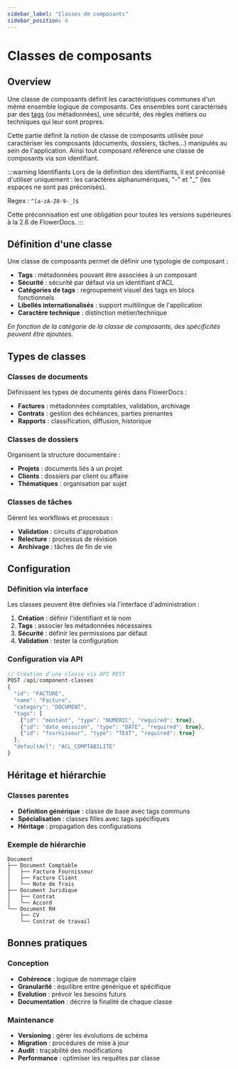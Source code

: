 ```yaml
---
sidebar_label: "Classes de composants"
sidebar_position: 4
---
```


# Classes de composants

## Overview

Une classe de composants définit les caractéristiques communes d'un même ensemble logique de composants. Ces ensembles sont caractérisés par des [tags](../tags/overview.md) (ou métadonnées), une sécurité, des règles métiers ou techniques qui leur sont propres.   

Cette partie définit la notion de classe de composants utilisée pour caractériser les composants (documents, dossiers, tâches...) manipulés au sein de l'application.
Ainsi tout composant référence une classe de composants via son identifiant.

:::warning Identifiants
Lors de la définition des identifiants, il est préconisé d'utiliser uniquement : les caractères alphanumériques, "-" et "_" (les espaces ne sont pas préconisés).

Regex : `^[a-zA-Z0-9-_]$`

Cette préconnisation est une obligation pour toutes les versions supérieures à la 2.6 de FlowerDocs. 
:::

## Définition d'une classe

Une classe de composants permet de définir une typologie de composant : 

* **Tags** : métadonnées pouvant être associées à un composant
* **Sécurité** : sécurité par défaut via un identifiant d'ACL
* **Catégories de tags** : regroupement visuel des tags en blocs fonctionnels
* **Libellés internationalisés** : support multilingue de l'application
* **Caractère technique** : distinction métier/technique

*En fonction de la catégorie de la classe de composants, des spécificités peuvent être ajoutées.*

## Types de classes

### Classes de documents
Définissent les types de documents gérés dans FlowerDocs :
- **Factures** : métadonnées comptables, validation, archivage
- **Contrats** : gestion des échéances, parties prenantes
- **Rapports** : classification, diffusion, historique

### Classes de dossiers
Organisent la structure documentaire :
- **Projets** : documents liés à un projet
- **Clients** : dossiers par client ou affaire
- **Thématiques** : organisation par sujet

### Classes de tâches
Gèrent les workflows et processus :
- **Validation** : circuits d'approbation
- **Relecture** : processus de révision
- **Archivage** : tâches de fin de vie

## Configuration

### Définition via interface
Les classes peuvent être définies via l'interface d'administration :
1. **Création** : définir l'identifiant et le nom
2. **Tags** : associer les métadonnées nécessaires
3. **Sécurité** : définir les permissions par défaut
4. **Validation** : tester la configuration

### Configuration via API
```javascript
// Création d'une classe via API REST
POST /api/component-classes
{
  "id": "FACTURE",
  "name": "Facture",
  "category": "DOCUMENT",
  "tags": [
    {"id": "montant", "type": "NUMERIC", "required": true},
    {"id": "date_emission", "type": "DATE", "required": true},
    {"id": "fournisseur", "type": "TEXT", "required": true}
  ],
  "defaultAcl": "ACL_COMPTABILITE"
}
```

## Héritage et hiérarchie

### Classes parentes
- **Définition générique** : classe de base avec tags communs
- **Spécialisation** : classes filles avec tags spécifiques
- **Héritage** : propagation des configurations

### Exemple de hiérarchie
```
Document
├── Document Comptable
│   ├── Facture Fournisseur
│   ├── Facture Client
│   └── Note de frais
├── Document Juridique
│   ├── Contrat
│   └── Accord
└── Document RH
    ├── CV
    └── Contrat de travail
```

## Bonnes pratiques

### Conception
- **Cohérence** : logique de nommage claire
- **Granularité** : équilibre entre générique et spécifique
- **Evolution** : prévoir les besoins futurs
- **Documentation** : décrire la finalité de chaque classe

### Maintenance
- **Versioning** : gérer les évolutions de schéma
- **Migration** : procédures de mise à jour
- **Audit** : traçabilité des modifications
- **Performance** : optimiser les requêtes par classe